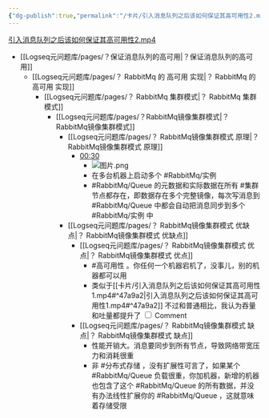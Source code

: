 ```yaml
---
{"dg-publish":true,"permalink":"/卡片/引入消息队列之后该如何保证其高可用性2.mp4/","dgPassFrontmatter":true}
---
```


[引入消息队列之后该如何保证其高可用性2.mp4](file:///Z:%5C我的阅读黑曜石Vault%5C资产库藏%5C互联网Java工程师面试突击训练系列课程%5C第一季%5C06_引入消息队列之后该如何保证其高可用性？%5C视频%5C02%5C视频.mp4)

* [[Logseq元问题库/pages/？保证消息队列的高可用\|？保证消息队列的高可用]]
	* [[Logseq元问题库/pages/？ RabbitMq 的 高可用 实现\|？ RabbitMq 的 高可用 实现]]
		* [[Logseq元问题库/pages/？ RabbitMq 集群模式\|？ RabbitMq 集群模式]]
			* [[Logseq元问题库/pages/？RabbitMq镜像集群模式\|？RabbitMq镜像集群模式]]
				* [[Logseq元问题库/pages/？ RabbitMq镜像集群模式 原理\|？ RabbitMq镜像集群模式 原理]]
					* [00:30](file:///Z:/%5C%E6%88%91%E7%9A%84%E9%98%85%E8%AF%BB%E9%BB%91%E6%9B%9C%E7%9F%B3Vault%5C%E8%B5%84%E4%BA%A7%E5%BA%93%E8%97%8F%5C%E4%BA%92%E8%81%94%E7%BD%91Java%E5%B7%A5%E7%A8%8B%E5%B8%88%E9%9D%A2%E8%AF%95%E7%AA%81%E5%87%BB%E8%AE%AD%E7%BB%83%E7%B3%BB%E5%88%97%E8%AF%BE%E7%A8%8B%5C%E7%AC%AC%E4%B8%80%E5%AD%A3%5C06_%E5%BC%95%E5%85%A5%E6%B6%88%E6%81%AF%E9%98%9F%E5%88%97%E4%B9%8B%E5%90%8E%E8%AF%A5%E5%A6%82%E4%BD%95%E4%BF%9D%E8%AF%81%E5%85%B6%E9%AB%98%E5%8F%AF%E7%94%A8%E6%80%A7%EF%BC%9F%5C%E8%A7%86%E9%A2%91%5C02%5C%E8%A7%86%E9%A2%91.mp4#t=30.870193)
						* ![图片.png](file:///Z:%5C我的阅读黑曜石Vault%5C资产库藏%5C互联网Java工程师面试突击训练系列课程%5C第一季%5C06_引入消息队列之后该如何保证其高可用性？%5C视频%5C02%5C图片.png)
						*  在多台机器上启动多个 #RabbitMq/实例 
						* #RabbitMq/Queue 的元数据和实际数据在所有 #集群 节点都存在，即数据存在多个完整镜像，每次写消息到 #RabbitMq/Queue 中都会自动把消息同步到多个 #RabbitMq/实例 中
				* [[Logseq元问题库/pages/？ RabbitMq镜像集群模式 优缺点\|？ RabbitMq镜像集群模式 优缺点]]
					* [[Logseq元问题库/pages/？ RabbitMq镜像集群模式 优点\|？ RabbitMq镜像集群模式 优点]]
						* #高可用性 。你任何一个机器宕机了，没事儿，别的机器都可以用
						* 类似于[[卡片/引入消息队列之后该如何保证其高可用性1.mp4#^47a9a2\|引入消息队列之后该如何保证其高可用性1.mp4#^47a9a2]] <label class="ob-comment" title="" style=""> 不过和普通相比，我认为吞量和吐量都提升了 <input type="checkbox"> <span style=""> Comment </span></label>
					*  [[Logseq元问题库/pages/？ RabbitMq镜像集群模式 缺点\|？ RabbitMq镜像集群模式 缺点]]
						* 性能开销大。消息要同步到所有节点，导致网络带宽压力和消耗很重
						* 非 #分布式存储 ，没有扩展性可言了，如果某个 #RabbitMq/Queue 负载很重，你加机器，新增的机器也包含了这个 #RabbitMq/Queue 的所有数据，并没有办法线性扩展你的 #RabbitMq/Queue ，这就意味着存储受限
	



